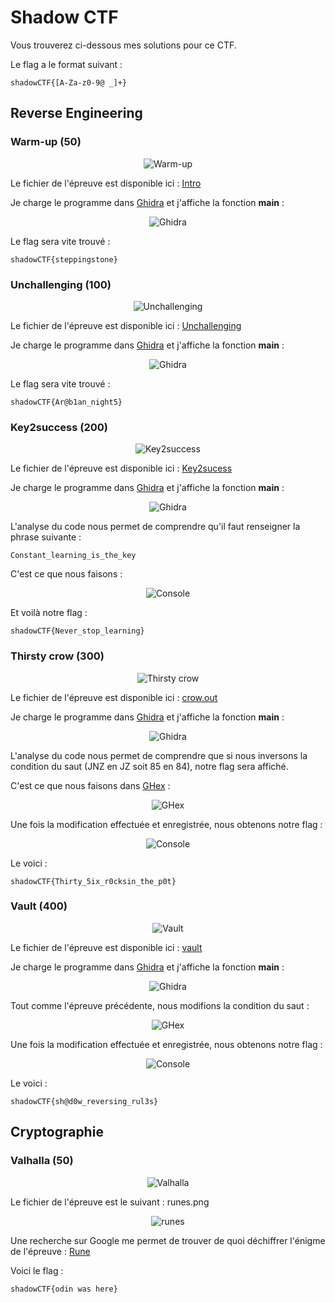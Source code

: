 # Shadow CTF

Vous trouverez ci-dessous mes solutions pour ce CTF.  
  
Le flag a le format suivant :
```
shadowCTF{[A-Za-z0-9@ _]+}
```

## Reverse Engineering

### Warm-up (50)

<p align="center">
  <img src="https://raw.githubusercontent.com/Zyrfex/CTF/main/2021/Shadow%20CTF/Reverse%20Engineering/Warm-up/warm-up.png" alt="Warm-up" align="center">
</p>

Le fichier de l'épreuve est disponible ici : [Intro](https://github.com/Zyrfex/CTF/raw/main/2021/Shadow%20CTF/Reverse%20Engineering/Warm-up/Intro)

Je charge le programme dans [Ghidra](https://ghidra-sre.org/) et j'affiche la fonction **main** :
<p align="center">
  <img src="https://raw.githubusercontent.com/Zyrfex/CTF/main/2021/Shadow%20CTF/Reverse%20Engineering/Warm-up/Ghidra.png" alt="Ghidra" align="center">
</p>

Le flag sera vite trouvé :
```
shadowCTF{steppingstone}
```

### Unchallenging (100)

<p align="center">
  <img src="https://raw.githubusercontent.com/Zyrfex/CTF/main/2021/Shadow%20CTF/Reverse%20Engineering/Unchallenging/Unchallenging.png" alt="Unchallenging" align="center">
</p>

Le fichier de l'épreuve est disponible ici : [Unchallenging](https://github.com/Zyrfex/CTF/raw/main/2021/Shadow%20CTF/Reverse%20Engineering/Unchallenging/unchallenging)

Je charge le programme dans [Ghidra](https://ghidra-sre.org/) et j'affiche la fonction **main** :
<p align="center">
  <img src="https://raw.githubusercontent.com/Zyrfex/CTF/main/2021/Shadow%20CTF/Reverse%20Engineering/Unchallenging/Ghidra.PNG" alt="Ghidra" align="center">
</p>

Le flag sera vite trouvé :
```
shadowCTF{Ar@b1an_night5}
```

### Key2success (200)

<p align="center">
  <img src="https://raw.githubusercontent.com/Zyrfex/CTF/main/2021/Shadow%20CTF/Reverse%20Engineering/Key2success/Key2success.png" alt="Key2success" align="center">
</p>

Le fichier de l'épreuve est disponible ici : [Key2sucess](https://github.com/Zyrfex/CTF/raw/main/2021/Shadow%20CTF/Reverse%20Engineering/Key2success/key2sucess)

Je charge le programme dans [Ghidra](https://ghidra-sre.org/) et j'affiche la fonction **main** :
<p align="center">
  <img src="https://raw.githubusercontent.com/Zyrfex/CTF/main/2021/Shadow%20CTF/Reverse%20Engineering/Key2success/Ghidra.png" alt="Ghidra" align="center">
</p>

L'analyse du code nous permet de comprendre qu'il faut renseigner la phrase suivante :
```
Constant_learning_is_the_key
```

C'est ce que nous faisons :
<p align="center">
  <img src="https://raw.githubusercontent.com/Zyrfex/CTF/main/2021/Shadow%20CTF/Reverse%20Engineering/Key2success/Console.png" alt="Console" align="center">
</p>

Et voilà notre flag :
```
shadowCTF{Never_stop_learning}
```

### Thirsty crow (300)

<p align="center">
  <img src="https://raw.githubusercontent.com/Zyrfex/CTF/main/2021/Shadow%20CTF/Reverse%20Engineering/Thirsty%20crow/Thirsty%20crow.png" alt="Thirsty crow" align="center">
</p>

Le fichier de l'épreuve est disponible ici : [crow.out](https://github.com/Zyrfex/CTF/raw/main/2021/Shadow%20CTF/Reverse%20Engineering/Thirsty%20crow/crow.out)

Je charge le programme dans [Ghidra](https://ghidra-sre.org/) et j'affiche la fonction **main** :
<p align="center">
  <img src="https://raw.githubusercontent.com/Zyrfex/CTF/main/2021/Shadow%20CTF/Reverse%20Engineering/Thirsty%20crow/Ghidra.png" alt="Ghidra" align="center">
</p>

L'analyse du code nous permet de comprendre que si nous inversons la condition du saut (JNZ en JZ soit 85 en 84), notre flag sera affiché.

C'est ce que nous faisons dans [GHex](https://wiki.gnome.org/Apps/Ghex) :
<p align="center">
  <img src="https://raw.githubusercontent.com/Zyrfex/CTF/main/2021/Shadow%20CTF/Reverse%20Engineering/Thirsty%20crow/GHex.png" alt="GHex" align="center">
</p>

Une fois la modification effectuée et enregistrée, nous obtenons notre flag :
<p align="center">
  <img src="https://raw.githubusercontent.com/Zyrfex/CTF/main/2021/Shadow%20CTF/Reverse%20Engineering/Thirsty%20crow/Console.png" alt="Console" align="center">
</p>

Le voici :
```
shadowCTF{Thirty_5ix_r0cksin_the_p0t}
```

### Vault (400)

<p align="center">
  <img src="https://raw.githubusercontent.com/Zyrfex/CTF/main/2021/Shadow%20CTF/Reverse%20Engineering/Vault/Vault.png" alt="Vault" align="center">
</p>

Le fichier de l'épreuve est disponible ici : [vault](https://github.com/Zyrfex/CTF/raw/main/2021/Shadow%20CTF/Reverse%20Engineering/Vault/vault)

Je charge le programme dans [Ghidra](https://ghidra-sre.org/) et j'affiche la fonction **main** :
<p align="center">
  <img src="https://raw.githubusercontent.com/Zyrfex/CTF/main/2021/Shadow%20CTF/Reverse%20Engineering/Vault/Ghidra.png" alt="Ghidra" align="center">
</p>

Tout comme l'épreuve précédente, nous modifions la condition du saut :
<p align="center">
  <img src="https://raw.githubusercontent.com/Zyrfex/CTF/main/2021/Shadow%20CTF/Reverse%20Engineering/Vault/GHex.png" alt="GHex" align="center">
</p>

Une fois la modification effectuée et enregistrée, nous obtenons notre flag :
<p align="center">
  <img src="https://raw.githubusercontent.com/Zyrfex/CTF/main/2021/Shadow%20CTF/Reverse%20Engineering/Vault/Console.png" alt="Console" align="center">
</p>

Le voici :
```
shadowCTF{sh@d0w_reversing_rul3s}
```

## Cryptographie

### Valhalla (50)

<p align="center">
  <img src="https://raw.githubusercontent.com/Zyrfex/CTF/main/2021/Shadow%20CTF/Cryptography/Valhalla/Valhalla.png" alt="Valhalla" align="center">
</p>

Le fichier de l'épreuve est le suivant : runes.png
<p align="center">
  <img src="https://raw.githubusercontent.com/Zyrfex/CTF/main/2021/Shadow%20CTF/Cryptography/Valhalla/runes.png" alt="runes" align="center">
</p>

Une recherche sur Google me permet de trouver de quoi déchiffrer l'énigme de l'épreuve : [Rune](https://fr.wikipedia.org/wiki/Rune)

Voici le flag :
```
shadowCTF{odin was here}
```
